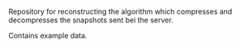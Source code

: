 Repository for reconstructing the algorithm which compresses and decompresses the snapshots sent bei the server.

Contains example data.
